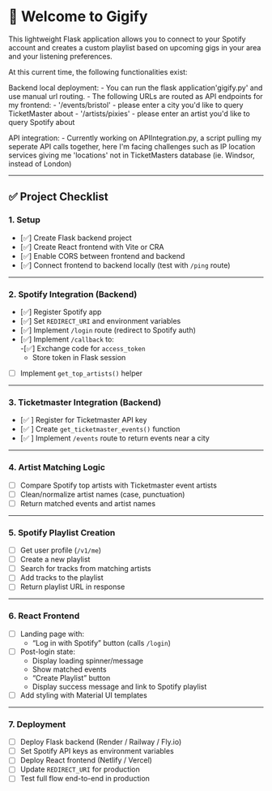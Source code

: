 # 🎵 Welcome to Gigify

This lightweight Flask application allows you to connect to your Spotify account and creates a custom playlist based on upcoming gigs in your area and your listening preferences.

At this current time, the following functionalities exist:

  Backend local deployment:
    - You can run the flask application'gigify.py' and use manual url routing.
    - The following URLs are routed as API endpoints for my frontend:
      - '/events/bristol' - please enter a city you'd like to query TicketMaster about
      - '/artists/pixies' - please enter an artist you'd like to query Spotify about

  API integration:
    - Currently working on APIIntegration.py, a script pulling my seperate API calls together, here I'm facing challenges such as IP location services giving me 'locations' not in TicketMasters database (ie. Windsor, instead of London)

---

## ✅ Project Checklist

### 1. Setup
- [✅] Create Flask backend project  
- [✅] Create React frontend with Vite or CRA  
- [✅] Enable CORS between frontend and backend  
- [✅] Connect frontend to backend locally (test with `/ping` route)  

---

### 2. Spotify Integration (Backend)
- [✅] Register Spotify app  
- [✅] Set `REDIRECT_URI` and environment variables  
- [✅] Implement `/login` route (redirect to Spotify auth)  
- [✅] Implement `/callback` to:  
-[✅] Exchange code for `access_token`  
  - Store token in Flask session  
- [ ] Implement `get_top_artists()` helper  

---

### 3. Ticketmaster Integration (Backend)
- [✅ ] Register for Ticketmaster API key  
- [✅ ] Create `get_ticketmaster_events()` function  
- [✅ ] Implement `/events` route to return events near a city  

---

### 4. Artist Matching Logic
- [ ] Compare Spotify top artists with Ticketmaster event artists  
- [ ] Clean/normalize artist names (case, punctuation)  
- [ ] Return matched events and artist names  

---

### 5. Spotify Playlist Creation
- [ ] Get user profile (`/v1/me`)  
- [ ] Create a new playlist  
- [ ] Search for tracks from matching artists  
- [ ] Add tracks to the playlist  
- [ ] Return playlist URL in response  

---

### 6. React Frontend
- [ ] Landing page with:  
  - “Log in with Spotify” button (calls `/login`)  
- [ ] Post-login state:  
  - Display loading spinner/message  
  - Show matched events  
  - “Create Playlist” button  
  - Display success message and link to Spotify playlist  
- [ ] Add styling with Material UI templates  

---

### 7. Deployment
- [ ] Deploy Flask backend (Render / Railway / Fly.io)  
- [ ] Set Spotify API keys as environment variables  
- [ ] Deploy React frontend (Netlify / Vercel)  
- [ ] Update `REDIRECT_URI` for production  
- [ ] Test full flow end-to-end in production  
